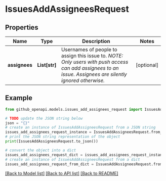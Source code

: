 # IssuesAddAssigneesRequest


## Properties

Name | Type | Description | Notes
------------ | ------------- | ------------- | -------------
**assignees** | **List[str]** | Usernames of people to assign this issue to. _NOTE: Only users with push access can add assignees to an issue. Assignees are silently ignored otherwise._ | [optional] 

## Example

```python
from github_openapi.models.issues_add_assignees_request import IssuesAddAssigneesRequest

# TODO update the JSON string below
json = "{}"
# create an instance of IssuesAddAssigneesRequest from a JSON string
issues_add_assignees_request_instance = IssuesAddAssigneesRequest.from_json(json)
# print the JSON string representation of the object
print(IssuesAddAssigneesRequest.to_json())

# convert the object into a dict
issues_add_assignees_request_dict = issues_add_assignees_request_instance.to_dict()
# create an instance of IssuesAddAssigneesRequest from a dict
issues_add_assignees_request_from_dict = IssuesAddAssigneesRequest.from_dict(issues_add_assignees_request_dict)
```
[[Back to Model list]](../README.md#documentation-for-models) [[Back to API list]](../README.md#documentation-for-api-endpoints) [[Back to README]](../README.md)



